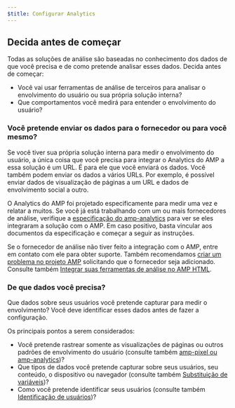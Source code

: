 ```yaml
---
$title: Configurar Analytics
---
```


## Decida antes de começar

Todas as soluções de análise são baseadas no conhecimento dos dados de que você precisa
e de como pretende analisar esses dados. Decida antes de começar:

* Você vai usar ferramentas de análise de terceiros para analisar o envolvimento do usuário
ou sua própria solução interna?
* Que comportamentos você medirá para entender o envolvimento do usuário?

### Você pretende enviar os dados para o fornecedor ou para você mesmo?

Se você tiver sua própria solução interna para medir o envolvimento do usuário,
a única coisa que você precisa para integrar o Analytics do AMP a essa solução é um URL.
É para ele que você enviará os dados.
Você também podem enviar os dados a vários URLs.
Por exemplo, é possível enviar dados de visualização de páginas a um URL
e dados de envolvimento social a outro.

O Analytics do AMP foi projetado especificamente para medir uma vez e relatar a muitos.
Se você já está trabalhando com um ou mais fornecedores de análise,
verifique a
[especificação do amp-analytics](/docs/reference/extended/amp-analytics.html)
para ver se eles integraram a solução com o AMP.
Em caso positivo, basta vincular aos documentos da especificação
e começar a seguir as instruções.

Se o fornecedor de análise não tiver feito a integração com o AMP,
entre em contato com ele para obter suporte.
Também recomendamos [criar um problema no projeto AMP](https://github.com/ampproject/amphtml/issues/new)
solicitando que o fornecedor seja adicionado.
Consulte também
[Integrar suas ferramentas de análise no AMP HTML](https://github.com/ampproject/amphtml/blob/master/extensions/amp-analytics/integrating-analytics.md).

### De que dados você precisa?

Que dados sobre seus usuários você pretende capturar para medir o envolvimento?
Você deve identificar esses dados antes de fazer a configuração.

Os principais pontos a serem considerados:

* Você pretende rastrear somente as visualizações de páginas ou outros padrões de envolvimento do usuário
(consulte também [amp-pixel ou amp-analytics](/pt_br/docs/guides/analytics/analytics_basics.html#usar-amp-pixel-ou-amp-analytics?))?
* Que tipos de dados você pretende capturar sobre seus usuários, seu conteúdo,
o dispositivo ou navegador (consulte também [Substituição de variáveis](/pt_br/docs/guides/analytics/analytics_basics.html#substituição-de-variáveis))?
* Como você pretende identificar seus usuários (consulte também [Identificação de usuários](/pt_br/docs/guides/analytics/analytics_basics.html#identificação-do-usuário))?
